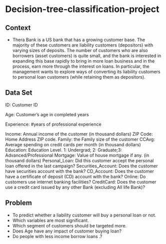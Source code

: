 # Decision-tree-classification-project

## Context
* Thera Bank is a US bank that has a growing customer base. The majority of these customers are liability customers (depositors) with varying sizes of deposits. The number of customers who are also borrowers (asset customers) is quite small, and the bank is interested in expanding this base rapidly to bring in more loan business and in the process, earn more through the interest on loans. In particular, the management wants to explore ways of converting its liability customers to personal loan customers (while retaining them as depositors).

## Data Set
ID: Customer ID

Age: Customer’s age in completed years

Experience: #years of professional experience

Income: Annual income of the customer (in thousand dollars)
ZIP Code: Home Address ZIP code.
Family: the Family size of the customer
CCAvg: Average spending on credit cards per month (in thousand dollars)
Education: Education Level. 1: Undergrad; 2: Graduate;3: Advanced/Professional
Mortgage: Value of house mortgage if any. (in thousand dollars)
Personal_Loan: Did this customer accept the personal loan offered in the last campaign?
Securities_Account: Does the customer have securities account with the bank?
CD_Account: Does the customer have a certificate of deposit (CD) account with the bank?
Online: Do customers use internet banking facilities?
CreditCard: Does the customer use a credit card issued by any other Bank (excluding All life Bank)?

## Problem
* To predict whether a liability customer will buy a personal loan or not.
* Which variables are most significant.
* Which segment of customers should be targeted more.
* Does Age have any impact of customer buying loan?
* Do people with less income borrow loans .?
